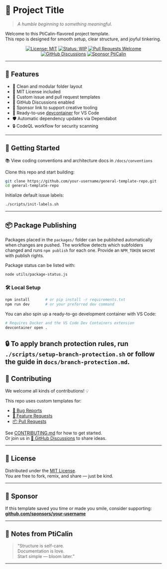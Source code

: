 # 🌱 Project Title

> _A humble beginning to something meaningful._

Welcome to this PtiCalin-flavored project template.  
This repo is designed for smooth setup, clear structure, and joyful tinkering.

<div align="center">

[![License: MIT](https://img.shields.io/badge/License-MIT-green.svg)](LICENSE)
[![Status: WIP](https://img.shields.io/badge/status-in_progress-yellow.svg)](#)
[![Pull Requests Welcome](https://img.shields.io/badge/PRs-welcome-brightgreen.svg)](./.github/pull_request_template.md)
[![GitHub Discussions](https://img.shields.io/badge/💬-Discussions-blueviolet?logo=github)](https://github.com/your-username/general-template-repo/discussions)
[![Sponsor PtiCalin](https://img.shields.io/badge/Sponsor-💖-f06292.svg?logo=githubsponsors)](https://github.com/sponsors/your-username)

</div>

---

## 🧰 Features

- 🌿 Clean and modular folder layout  
- 📜 MIT License included  
- 🧭 Custom issue and pull request templates  
- 💬 GitHub Discussions enabled
- 💖 Sponsor link to support creative tooling
- 🐳 Ready-to-use [devcontainer](./.devcontainer) for VS Code
- 🛡️ Automatic dependency updates via Dependabot
- 🔒 CodeQL workflow for security scanning

---

## 🚀 Getting Started

📚 View coding conventions and architecture docs in `/docs/conventions`

Clone this repo and start building:

```bash
git clone https://github.com/your-username/general-template-repo.git
cd general-template-repo
```

Initialize default issue labels:

```bash
./scripts/init-labels.sh
```

---

## 📦 Package Publishing

Packages placed in the `packages/` folder can be published automatically when
changes are pushed. The workflow detects which subfolders changed and runs
`npm publish` for each one. Provide an `NPM_TOKEN` secret with publish rights.

Package status can be listed with:

```bash
node utils/package-status.js
```

### 🛠 Local Setup

```bash
npm install       # or pip install -r requirements.txt
npm run dev       # or your preferred dev command
```

You can also spin up a ready-to-go development container with VS Code:

```bash
# Requires Docker and the VS Code Dev Containers extension
devcontainer open .

```

🔒 To apply branch protection rules, run `./scripts/setup-branch-protection.sh` or follow the guide in `docs/branch-protection.md`.
---

## 🤝 Contributing

We welcome all kinds of contributions! 💡

This repo uses custom templates for:
- [🐛 Bug Reports](./.github/ISSUE_TEMPLATE/bug.yml)
- [🌟 Feature Requests](./.github/ISSUE_TEMPLATE/feature-request.yml)
- [📦 Pull Requests](./.github/pull_request_template.md)

See [CONTRIBUTING.md](CONTRIBUTING.md) for how to get started.  
Or join us in [💬 GitHub Discussions](https://github.com/your-username/general-template-repo/discussions) to share ideas.

---

## 📜 License

Distributed under the [MIT License](LICENSE).  
You are free to fork, remix, and share — just be kind.

---

## 💌 Sponsor

If this template saved you time or made you smile, consider supporting:  
[**github.com/sponsors/your-username**](https://github.com/sponsors/your-username)

---

## 🧠 Notes from PtiCalin

> “Structure is self-care.  
> Documentation is love.  
> Start simple — bloom later.”

---

